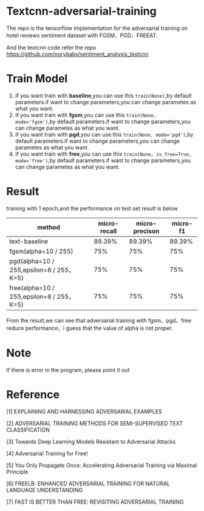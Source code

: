 # Textcnn-adversarial-training

The repo is the tensorflow implementation for the adversarial training on hotel reviews sentiment dataset with FGSM、PGD、FREEAT.

And the textcnn code refer the repo https://github.com/norybaby/sentiment_analysis_textcnn

# Train Model

1. if you want train with **baseline**,you can use this `train(None)`,by default parameters.if want to change parameters,you can change parametes as what you want.
2. if you want train with **fgsm**,you can use this `train(None, mode='fgsm')`,by default parameters.if want to change parameters,you can change parametes as what you want.
3. if you want train with **pgd**,you can use this `train(None, mode='pgd')`,by default parameters.if want to change parameters,you can change parametes as what you want.
4. if you want train with **free**,you can use this `train(None, is_free=True, mode='free')`,by default parameters.if want to change parameters,you can change parametes as what you want.

# Result

training with 1 epoch,and the performance on test set result is below

| method                                    | micro-recall | micro-precison | micro-f1 |
| ----------------------------------------- | ------------ | -------------- | -------- |
| text-baseline                             | 89.39%       | 89.39%         | 89.39%   |
| fgsm(alpha=10 / 255)                      | 75%          | 75%            | 75%      |
| pgd(alpha=10 / 255,epsilon=8 / 255，K=5)  | 75%          | 75%            | 75%      |
| free(alpha=10 / 255,epsilon=8 / 255，K=5) | 75%          | 75%            | 75%      |

From the result,we can see that adversarial training with fgsm、pgd、free reduce performance，i guess that the value of alpha is not proper.

# Note

If there is error in the program, please point it out

# Reference

[1] EXPLAINING AND HARNESSING ADVERSARIAL EXAMPLES

[2] ADVERSARIAL TRAINING METHODS FOR SEMI-SUPERVISED TEXT CLASSIFICATION

[3] Towards Deep Learning Models Resistant to Adversarial Attacks

[4] Adversarial Training for Free!

[5] You Only Propagate Once: Accelerating Adversarial Training via Maximal Principle

[6] FREELB: ENHANCED ADVERSARIAL TRAINING FOR NATURAL LANGUAGE UNDERSTANDING

[7] FAST IS BETTER THAN FREE: REVISITING ADVERSARIAL TRAINING